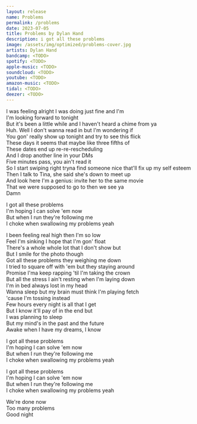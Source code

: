 ```yaml
---
layout: release
name: Problems
permalink: /problems
date: 2023-07-05
title: Problems by Dylan Hand
description: i got all these problems
image: /assets/img/optimized/problems-cover.jpg
artists: Dylan Hand
bandcamp: <TODO>
spotify: <TODO>
apple-music: <TODO>
soundcloud: <TODO>
youtube: <TODO>
amazon-music: <TODO>
tidal: <TODO>
deezer: <TODO>
---
```

I was feeling alright I was doing just fine and I'm  
I'm looking forward to tonight  
But it's been a little while and I haven't heard a chime from ya  
Huh. Well I don't wanna read in but I'm wondering if  
You gon' really show up tonight and try to see this flick  
These days it seems that maybe like three fifths of  
These dates end up re-re-rescheduling  
And I drop another line in your DMs  
Five minutes pass, you ain't read it  
So I start swiping right tryna find someone nice that'll fix up my self esteem  
Then I talk to Tina, she said she's down to meet up  
And look here I'm a genius: invite her to the same movie  
That we were supposed to go to then we see ya  
Damn  

I got all these problems  
I'm hoping I can solve 'em now  
But when I run they're following me  
I choke when swallowing my problems yeah  

I been feeling real high then I'm so low  
Feel I'm sinking I hope that I'm gon' float  
There's a whole whole lot that I don't show but  
But I smile for the photo though  
Got all these problems they weighing me down  
I tried to square off with 'em but they staying around  
Promise I'ma keep rapping 'til I'm taking the crown  
But all the stress I ain't resting when I'm laying down  
I'm in bed always lost in my head  
Wanna sleep but my brain must think I'm playing fetch  
'cause I'm tossing instead  
Few hours every night is all that I get  
But I know it'll pay of in the end but  
I was planning to sleep  
But my mind's in the past and the future  
Awake when I have my dreams, I know  

I got all these problems  
I'm hoping I can solve 'em now  
But when I run they're following me  
I choke when swallowing my problems yeah  

I got all these problems  
I'm hoping I can solve 'em now  
But when I run they're following me  
I choke when swallowing my problems yeah  

We're done now  
Too many problems  
Good night  
